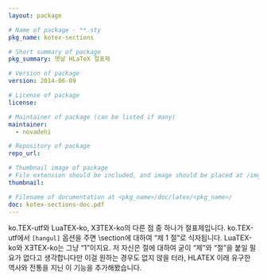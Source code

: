 ```yaml
---
layout: package

# Name of package - **.sty
pkg_name: kotex-sections

# Short summary of package
pkg_summary: 옛날 HLaTeX 절표제

# Version of package
version: 2014-06-09

# License of package
license: 

# Maintainer of package (can be listed if many)
maintainer: 
  - novadehi

# Repository of package
repo_url: 

# Thumbnail image of package
# File extension should be included, and image should be placed at /img/pkg.
thumbnail: 

# Filename of documentation at <pkg_name>/doc/latex/<pkg_name>/
doc: kotex-sections-doc.pdf
---
```


ko.TEX-utf와 LuaTEX-ko, XƎTEX-ko의 다른 점 중 하나가 절표제입니다. ko.TEX-utf에서 `[hangul]` 옵션을 주면 \section에 대하여 “제 1 절”로 식자됩니다. LuaTEX-ko와 XƎTEX-ko는 그냥 “1”이지요.
저 자신은 절에 대하여 굳이 “제”와 “절”을 붙일 필요가 없다고 생각합니다만 이걸 원하는 경우도 없지 않을 터라, HLATEX 이래 유구한 역사와 전통을 지닌 이 기능을 추가해봤습니다.
